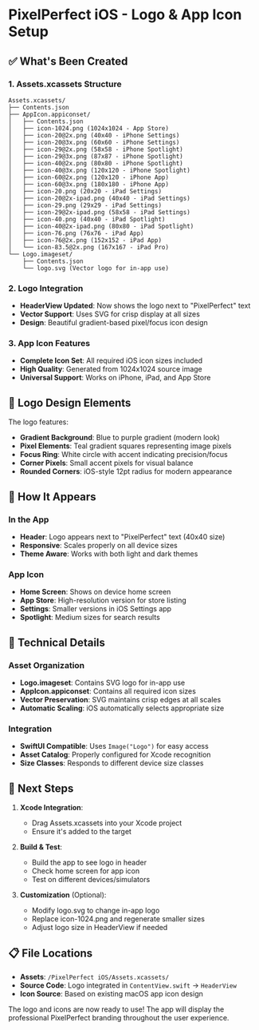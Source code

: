 # PixelPerfect iOS - Logo & App Icon Setup

## ✅ What's Been Created

### 1. **Assets.xcassets Structure**
```
Assets.xcassets/
├── Contents.json
├── AppIcon.appiconset/
│   ├── Contents.json
│   ├── icon-1024.png (1024x1024 - App Store)
│   ├── icon-20@2x.png (40x40 - iPhone Settings)
│   ├── icon-20@3x.png (60x60 - iPhone Settings)
│   ├── icon-29@2x.png (58x58 - iPhone Spotlight)
│   ├── icon-29@3x.png (87x87 - iPhone Spotlight)
│   ├── icon-40@2x.png (80x80 - iPhone Spotlight)
│   ├── icon-40@3x.png (120x120 - iPhone Spotlight)
│   ├── icon-60@2x.png (120x120 - iPhone App)
│   ├── icon-60@3x.png (180x180 - iPhone App)
│   ├── icon-20.png (20x20 - iPad Settings)
│   ├── icon-20@2x-ipad.png (40x40 - iPad Settings)
│   ├── icon-29.png (29x29 - iPad Settings)
│   ├── icon-29@2x-ipad.png (58x58 - iPad Settings)
│   ├── icon-40.png (40x40 - iPad Spotlight)
│   ├── icon-40@2x-ipad.png (80x80 - iPad Spotlight)
│   ├── icon-76.png (76x76 - iPad App)
│   ├── icon-76@2x.png (152x152 - iPad App)
│   └── icon-83.5@2x.png (167x167 - iPad Pro)
└── Logo.imageset/
    ├── Contents.json
    └── logo.svg (Vector logo for in-app use)
```

### 2. **Logo Integration**
- **HeaderView Updated**: Now shows the logo next to "PixelPerfect" text
- **Vector Support**: Uses SVG for crisp display at all sizes
- **Design**: Beautiful gradient-based pixel/focus icon design

### 3. **App Icon Features**
- **Complete Icon Set**: All required iOS icon sizes included
- **High Quality**: Generated from 1024x1024 source image
- **Universal Support**: Works on iPhone, iPad, and App Store

## 🎨 Logo Design Elements

The logo features:
- **Gradient Background**: Blue to purple gradient (modern look)
- **Pixel Elements**: Teal gradient squares representing image pixels
- **Focus Ring**: White circle with accent indicating precision/focus
- **Corner Pixels**: Small accent pixels for visual balance
- **Rounded Corners**: iOS-style 12pt radius for modern appearance

## 📱 How It Appears

### In the App
- **Header**: Logo appears next to "PixelPerfect" text (40x40 size)
- **Responsive**: Scales properly on all device sizes
- **Theme Aware**: Works with both light and dark themes

### App Icon
- **Home Screen**: Shows on device home screen
- **App Store**: High-resolution version for store listing
- **Settings**: Smaller versions in iOS Settings app
- **Spotlight**: Medium sizes for search results

## 🔧 Technical Details

### Asset Organization
- **Logo.imageset**: Contains SVG logo for in-app use
- **AppIcon.appiconset**: Contains all required icon sizes
- **Vector Preservation**: SVG maintains crisp edges at all scales
- **Automatic Scaling**: iOS automatically selects appropriate size

### Integration
- **SwiftUI Compatible**: Uses `Image("Logo")` for easy access
- **Asset Catalog**: Properly configured for Xcode recognition
- **Size Classes**: Responds to different device size classes

## 🚀 Next Steps

1. **Xcode Integration**: 
   - Drag Assets.xcassets into your Xcode project
   - Ensure it's added to the target

2. **Build & Test**:
   - Build the app to see logo in header
   - Check home screen for app icon
   - Test on different devices/simulators

3. **Customization** (Optional):
   - Modify logo.svg to change in-app logo
   - Replace icon-1024.png and regenerate smaller sizes
   - Adjust logo size in HeaderView if needed

## 📋 File Locations

- **Assets**: `/PixelPerfect iOS/Assets.xcassets/`
- **Source Code**: Logo integrated in `ContentView.swift` → `HeaderView`
- **Icon Source**: Based on existing macOS app icon design

The logo and icons are now ready to use! The app will display the professional PixelPerfect branding throughout the user experience.
